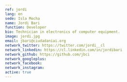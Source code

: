 ```yaml
---
ref: jordi
lang: en
sede: Isla Mocha
name: Jordi Bari
function: Developer
bio: Technician in electronics of computer equipment.
image: jordi.jpg
email: jbari@ciudadaniai.org
network_twitter: https://twitter.com/jordi__cl
network_linkedin: https://cl.linkedin.com/in/jordibari
network_github: https://github.com/jbci
network_googleplus:
network_facebook:
network_instagram:
active: true
---
```


